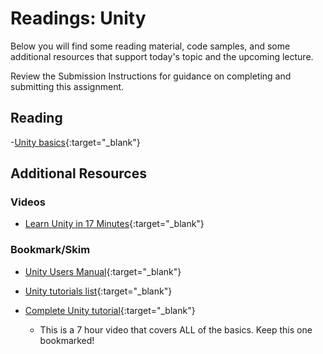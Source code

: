 # Readings: Unity

Below you will find some reading material, code samples, and some additional resources that support today's topic and the upcoming lecture.

Review the Submission Instructions for guidance on completing and submitting this assignment.

## Reading

-[Unity basics](https://superjumpmagazine.com/how-to-learn-unity-basics-in-8-minutes-c9c10839e9b9){:target="_blank"}

<!-- Mix it up! Create the questions with pointed answers, fill in the blank, or opinion/open ended -->

<!-- NOTE: "additional resources" may not be relevant for every class. Omit this section or any of the sections below if you don't have anything for your students here -->

## Additional Resources

### Videos

- [Learn Unity in 17 Minutes](https://www.youtube.com/watch?v=E6A4WvsDeLE){:target="_blank"}

<!-- Mix it up! Create the questions with pointed answers, fill in the blank, or opinion/open ended -->

### Bookmark/Skim

- [Unity Users Manual](https://docs.unity3d.com/Manual/index.html){:target="_blank"}

- [Unity tutorials list](https://gamedevacademy.org/best-unity-tutorials/){:target="_blank"}

- [Complete Unity tutorial](https://www.youtube.com/watch?v=gB1F9G0JXOo){:target="_blank"}
  - This is a 7 hour video that covers ALL of the basics. Keep this one bookmarked!
